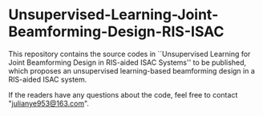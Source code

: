 # Unsupervised-Learning-Joint-Beamforming-Design-RIS-ISAC
This repository contains the source codes in ``Unsupervised Learning for Joint Beamforming Design in RIS-aided ISAC Systems'' to be published, which proposes an unsupervised learning-based beamforming design in a RIS-aided ISAC system.

If the readers have any questions about the code, feel free to contact "julianye953@163.com".
